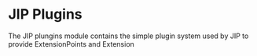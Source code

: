 JIP Plugins
================

The JIP plungins module contains the simple plugin system used
by JIP to provide ExtensionPoints and Extension
